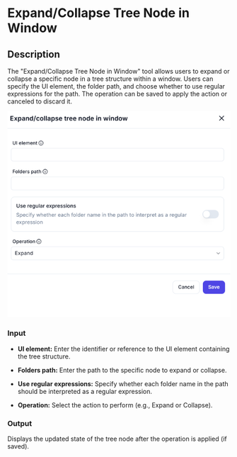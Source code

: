 # Expand/Collapse Tree Node in Window

## Description

The "Expand/Collapse Tree Node in Window" tool allows users to expand or collapse a specific node in a tree structure within a window. Users can specify the UI element, the folder path, and choose whether to use regular expressions for the path. The operation can be saved to apply the action or canceled to discard it.

![Expand-Collapse-Tree-Node-in-Window](../../assests/ui-interface-automations/assests%20ui-automation/expand-collapse-tree-node-in-window.png)

### Input

- **UI element:**
  Enter the identifier or reference to the UI element containing the tree structure.

- **Folders path:**
  Enter the path to the specific node to expand or collapse.

- **Use regular expressions:**
  Specify whether each folder name in the path should be interpreted as a regular expression.

- **Operation:**
  Select the action to perform (e.g., Expand or Collapse).

### Output

Displays the updated state of the tree node after the operation is applied (if saved).